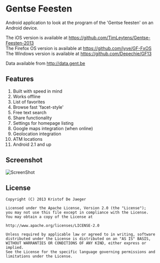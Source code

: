 Gentse Feesten
==============

Android application to look at the program of the 'Gentse feesten' on an Android device.

The iOS version is available at https://github.com/TimLeytens/Gentse-Feesten-2013  
The Firefox OS version is available at https://github.com/jyve/GF-FxOS  
The Windows version is available at https://github.com/Depechie/GF13

Data available from http://data.gent.be

Features
--------

1. Built with speed in mind
2. Works offline
3. List of favorites
4. Browse fast 'facet-style'
5. Free text search
6. Share functionality
7. Settings for homepage listing
8. Google maps integration (when online)
9. Geolocation integration
10. ATM locations
11. Android 2.1 and up

Screenshot
----------

![ScreenShot](http://realize.be/files/Screenshot_2013-06-19-15-35-04.png)

License
-------

    Copyright (C) 2013 Kristof De Jaeger

    Licensed under the Apache License, Version 2.0 (the "License");
    you may not use this file except in compliance with the License.
    You may obtain a copy of the License at

    http://www.apache.org/licenses/LICENSE-2.0

    Unless required by applicable law or agreed to in writing, software
    distributed under the License is distributed on an "AS IS" BASIS,
    WITHOUT WARRANTIES OR CONDITIONS OF ANY KIND, either express or implied.
    See the License for the specific language governing permissions and
    limitations under the License.
